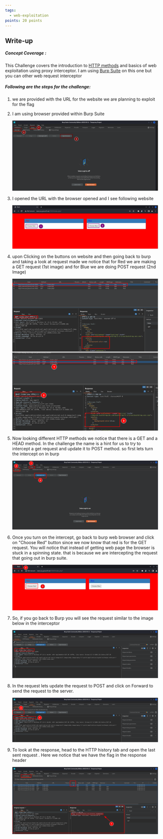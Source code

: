 ```yaml
---
tags:
  - web-exploitation
points: 20 points
---
```

## Write-up
##### Concept Coverage :
This Challenge covers the introduction to [HTTP methods](https://www.w3schools.com/tags/ref_httpmethods.asp) and basics of web exploitation using proxy interceptor. I am using [Burp Suite](https://en.wikipedia.org/wiki/Burp_Suite) on this one but you can other web request interceptor
##### Following are the steps for the challenge: 
1. we are provided with the URL for the website we are planning to exploit for the flag
   
2. I am using browser provided within Burp Suite
    
    ![burp-browser](assets/get-ahead/burp-browser.png)
    
3. I opened the URL with the browser opened and I see following website
    
    ![flag-site](assets/get-ahead/flag-site.png)

4. upon Clicking on the buttons on website and then going back to burp and taking a look at request made we notice that for Red we are making a GET request (1st image) and for Blue we are doing POST request (2nd Image)
    
    ![red-page](assets/get-ahead/red.png) 
    ![blue-page](assets/get-ahead/blue.png)
    
5. Now looking different HTTP methods we notice that there is a GET and a HEAD method. In the challenge the name is a hint for us to try to intercept a get request and update it to POST method. so first lets turn the intercept on in burp
	 
	 ![intercept-on](assets/get-ahead/intercept-on.png)
	 
6. Once you turn on the intercept, go back to burp web browser and click on "Choose Red" button since we now know that red is for the GET request. You will notice that instead of getting web page the browser is stuck in a spinning state. that is because we are intercepting the request that going out in burp suite. 
    
    ![constant-loading](assets/get-ahead/constant-loading.png)

7. So, if you go back to Burp you will see the request similar to the image below in the interceptor 
    
    ![intercepted-get](assets/get-ahead/intercepted-get.png)
    
8. In the request lets update the request to POST and click on Forward to send the request to the server. 
    
    ![updated-head-request](assets/get-ahead/updated-head-request.png)
    
9. To look at the response, head to the HTTP history tab and open the last sent request . Here we notice that we have the flag in the response header
    
    ![new-response](assets/get-ahead/new-response.png)